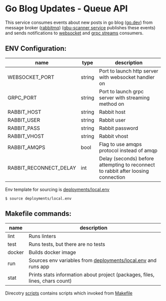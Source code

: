 # Go Blog Updates - Queue API
This service consumes events about new posts in go blog ([go.dev](https://go.dev)) from message broker ([rabbitmq](https://www.rabbitmq.com/)) ([gbu-scanner service](https://github.com/don2quixote/gbu-scanner) publishes these events) and sends notifications to [websocket](https://datatracker.ietf.org/doc/html/rfc6455) and [grpc streams](https://grpc.io/) consumers.


## ENV Configuration:
| name                   | type   | description                                                                        |
| ---------------------- | ------ | ---------------------------------------------------------------------------------- |
| WEBSOCKET_PORT         | string | Port to launch http server with websocket handler on                               |
| GRPC_PORT              | string | Port to launch grpc server with streaming method on                                |
| RABBIT_HOST            | string | Rabbit host                                                                        |
| RABBIT_USER            | string | Rabbit user                                                                        |
| RABBIT_PASS            | string | Rabbit password                                                                    |
| RABBIT_VHOST           | string | Rabbit vhost                                                                       |
| RABBIT_AMQPS           | bool   | Flag to use amqps protocol instead of amqp                                         |
| RABBIT_RECONNECT_DELAY | int    | Delay (seconds) before attempting to reconnect to rabbit after loosing connection  |

Env template for sourcing is [deployments/local.env](deployments/local.env)
```
$ source deployments/local.env
```

## Makefile commands:
| name   | description                                                                            |
| ------ | -------------------------------------------------------------------------------------- |
| lint   | Runs linters                                                                           |
| test   | Runs tests, but there are no tests                                                     |
| docker | Builds docker image                                                                    |
| run    | Sources env variables from [deployments/local.env](deployments/local.env) and runs app |
| stat   | Prints stats information about project (packages, files, lines, chars count)           |

Direcotry [scripts](/scripts) contains scripts which invoked from [Makefile](Makefile)